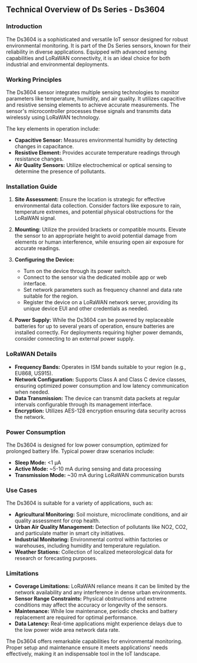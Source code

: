 ## Technical Overview of Ds Series - Ds3604

### Introduction
The Ds3604 is a sophisticated and versatile IoT sensor designed for robust environmental monitoring. It is part of the Ds Series sensors, known for their reliability in diverse applications. Equipped with advanced sensing capabilities and LoRaWAN connectivity, it is an ideal choice for both industrial and environmental deployments.

### Working Principles
The Ds3604 sensor integrates multiple sensing technologies to monitor parameters like temperature, humidity, and air quality. It utilizes capacitive and resistive sensing elements to achieve accurate measurements. The sensor's microcontroller processes these signals and transmits data wirelessly using LoRaWAN technology. 

The key elements in operation include:
- **Capacitive Sensor:** Measures environmental humidity by detecting changes in capacitance.
- **Resistive Element:** Provides accurate temperature readings through resistance changes.
- **Air Quality Sensors:** Utilize electrochemical or optical sensing to determine the presence of pollutants.

### Installation Guide
1. **Site Assessment:** Ensure the location is strategic for effective environmental data collection. Consider factors like exposure to rain, temperature extremes, and potential physical obstructions for the LoRaWAN signal.

2. **Mounting:** Utilize the provided brackets or compatible mounts. Elevate the sensor to an appropriate height to avoid potential damage from elements or human interference, while ensuring open air exposure for accurate readings.

3. **Configuring the Device:**
   - Turn on the device through its power switch.
   - Connect to the sensor via the dedicated mobile app or web interface.
   - Set network parameters such as frequency channel and data rate suitable for the region.
   - Register the device on a LoRaWAN network server, providing its unique device EUI and other credentials as needed.

4. **Power Supply:** While the Ds3604 can be powered by replaceable batteries for up to several years of operation, ensure batteries are installed correctly. For deployments requiring higher power demands, consider connecting to an external power supply.

### LoRaWAN Details
- **Frequency Bands:** Operates in ISM bands suitable to your region (e.g., EU868, US915).
- **Network Configuration:** Supports Class A and Class C device classes, ensuring optimized power consumption and low latency communication when needed.
- **Data Transmission:** The device can transmit data packets at regular intervals configurable through its management interface.
- **Encryption:** Utilizes AES-128 encryption ensuring data security across the network.

### Power Consumption
The Ds3604 is designed for low power consumption, optimized for prolonged battery life. Typical power draw scenarios include:
- **Sleep Mode:** <1 µA
- **Active Mode:** ~5-10 mA during sensing and data processing
- **Transmission Mode:** ~30 mA during LoRaWAN communication bursts

### Use Cases
The Ds3604 is suitable for a variety of applications, such as:
- **Agricultural Monitoring:** Soil moisture, microclimate conditions, and air quality assessment for crop health.
- **Urban Air Quality Management:** Detection of pollutants like NO2, CO2, and particulate matter in smart city initiatives.
- **Industrial Monitoring:** Environmental control within factories or warehouses, including humidity and temperature regulation.
- **Weather Stations:** Collection of localized meteorological data for research or forecasting purposes.

### Limitations
- **Coverage Limitations:** LoRaWAN reliance means it can be limited by the network availability and any interference in dense urban environments.
- **Sensor Range Constraints:** Physical obstructions and extreme conditions may affect the accuracy or longevity of the sensors.
- **Maintenance:** While low maintenance, periodic checks and battery replacement are required for optimal performance.
- **Data Latency:** Real-time applications might experience delays due to the low power wide area network data rate.

The Ds3604 offers remarkable capabilities for environmental monitoring. Proper setup and maintenance ensure it meets applications' needs effectively, making it an indispensable tool in the IoT landscape.